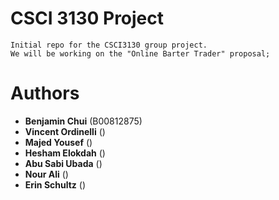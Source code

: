 # CSCI 3130 Project

```
Initial repo for the CSCI3130 group project.
We will be working on the "Online Barter Trader" proposal;
```
# Authors
- **Benjamin Chui** (B00812875)
- **Vincent Ordinelli** ()
- **Majed Yousef** ()
- **Hesham Elokdah** ()
- **Abu Sabi Ubada** ()
- **Nour Ali** ()
- **Erin Schultz** ()
